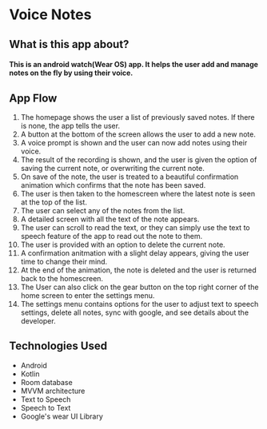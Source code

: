 # Voice Notes
## What is this app about?
#### This is an android watch(Wear OS) app. It helps the user add and manage notes on the fly by using their voice.

## App Flow
1. The homepage shows the user a list of previously saved notes. If there is none, the app tells the user.
2. A button at the bottom of the screen allows the user to add a new note.
3. A voice prompt is shown and the user can now add notes using their voice.
4. The result of the recording is shown, and the user is given the option of saving the current note, or overwriting the current note.
5. On save of the note, the user is treated to a beautiful confirmation animation which confirms that the note has been saved.
6. The user is then taken to the homescreen where the latest note is seen at the top of the list.
7. The user can select any of the notes from the list.
8. A detailed screen with all the text of the note appears.
9. The user can scroll to read the text, or they can simply use the text to speech feature of the app to read out the note to them.
10. The user is provided with an option to delete the current note.
11. A confirmation anitmation with a slight delay appears, giving the user time to change their mind.
12. At the end of the animation, the note is deleted and the user is returned back to the homescreen.
13. The User can also click on the gear button on the top right corner of the home screen to enter the settings menu.
14. The settings menu contains options for the user to adjust text to speech settings, delete all notes, sync with google, and see details about the developer.

## Technologies Used
* Android
* Kotlin
* Room database
* MVVM architecture
* Text to Speech
* Speech to Text
* Google's wear UI Library
